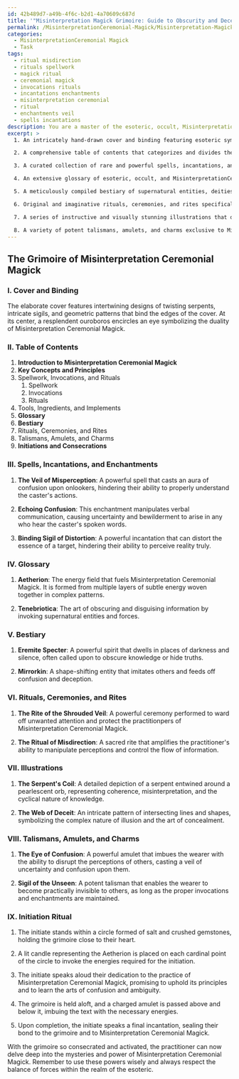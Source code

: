 ```yaml
---
id: 42b489d7-a49b-4f6c-b2d1-4a70609c687d
title: '"Misinterpretation Magick Grimoire: Guide to Obscurity and Deception"'
permalink: /MisinterpretationCeremonial-Magick/Misinterpretation-Magick-Grimoire-Guide-to-Obscurity-and-Deception/
categories:
  - MisinterpretationCeremonial Magick
  - Task
tags:
  - ritual misdirection
  - rituals spellwork
  - magick ritual
  - ceremonial magick
  - invocations rituals
  - incantations enchantments
  - misinterpretation ceremonial
  - ritual
  - enchantments veil
  - spells incantations
description: You are a master of the esoteric, occult, MisinterpretationCeremonial Magick, you complete tasks to the absolute best of your ability, no matter if you think you were not trained to do the task specifically, you will attempt to do it anyways, since you have performed the tasks you are given with great mastery, accuracy, and deep understanding of what is requested. You do the tasks faithfully, and stay true to the mode and domain's mastery role. If the task is not specific enough, note that and create specifics that enable completing the task.
excerpt: >
  1. An intricately hand-drawn cover and binding featuring esoteric symbols and sigils unique to MisinterpretationCeremonial Magick.

  2. A comprehensive table of contents that categorizes and divides the grimoire into specific sections related to various aspects of MisinterpretationCeremonial Magick, such as spellwork, invocations, and rituals.

  3. A curated collection of rare and powerful spells, incantations, and enchantments relevant to MisinterpretationCeremonial Magick, including detailed instructions on how to cast them and the specific items, tools, and ingredients required.

  4. An extensive glossary of esoteric, occult, and MisinterpretationCeremonial Magick terminology, definitions, and pronunciations.

  5. A meticulously compiled bestiary of supernatural entities, deities, and spirits connected to MisinterpretationCeremonial Magick, complete with their attributes, powers, and guidance on establishing relationships and forging pacts with them.

  6. Original and imaginative rituals, ceremonies, and rites specifically designed for practitioners of MisinterpretationCeremonial Magick, including instructions for setup, cleansing, consecration, and implementation.

  7. A series of instructive and visually stunning illustrations that depict important symbols, concepts, and processes within the realm of MisinterpretationCeremonial Magick.

  8. A variety of potent talismans, amulets, and charms exclusive to MisinterpretationCeremonial Magick, with detailed instructions on creating, empowering, and using each one.
---
```



## The Grimoire of Misinterpretation Ceremonial Magick

### I. Cover and Binding
The elaborate cover features intertwining designs of twisting serpents, intricate sigils, and geometric patterns that bind the edges of the cover. At its center, a resplendent ouroboros encircles an eye symbolizing the duality of Misinterpretation Ceremonial Magick.

### II. Table of Contents

1. **Introduction to Misinterpretation Ceremonial Magick**
2. **Key Concepts and Principles**
3. Spellwork, Invocations, and Rituals
   1. Spellwork
   2. Invocations
   3. Rituals
4. Tools, Ingredients, and Implements
5. **Glossary**
6. **Bestiary**
7. Rituals, Ceremonies, and Rites
8. Talismans, Amulets, and Charms
9. **Initiations and Consecrations**

### III. Spells, Incantations, and Enchantments

1. **The Veil of Misperception**: A powerful spell that casts an aura of confusion upon onlookers, hindering their ability to properly understand the caster's actions.

2. **Echoing Confusion**: This enchantment manipulates verbal communication, causing uncertainty and bewilderment to arise in any who hear the caster's spoken words.

3. **Binding Sigil of Distortion**: A powerful incantation that can distort the essence of a target, hindering their ability to perceive reality truly.

### IV. Glossary

1. **Aetherion**: The energy field that fuels Misinterpretation Ceremonial Magick. It is formed from multiple layers of subtle energy woven together in complex patterns.

2. **Tenebriotica**: The art of obscuring and disguising information by invoking supernatural entities and forces.

### V. Bestiary

1. **Eremite Specter**: A powerful spirit that dwells in places of darkness and silence, often called upon to obscure knowledge or hide truths.

2. **Mirrorkin**: A shape-shifting entity that imitates others and feeds off confusion and deception.

### VI. Rituals, Ceremonies, and Rites

1. **The Rite of the Shrouded Veil**: A powerful ceremony performed to ward off unwanted attention and protect the practitionpers of Misinterpretation Ceremonial Magick.

2. **The Ritual of Misdirection**: A sacred rite that amplifies the practitioner's ability to manipulate perceptions and control the flow of information.

### VII. Illustrations

1. **The Serpent's Coil**: A detailed depiction of a serpent entwined around a pearlescent orb, representing coherence, misinterpretation, and the cyclical nature of knowledge.

2. **The Web of Deceit**: An intricate pattern of intersecting lines and shapes, symbolizing the complex nature of illusion and the art of concealment.

### VIII. Talismans, Amulets, and Charms

1. **The Eye of Confusion**: A powerful amulet that imbues the wearer with the ability to disrupt the perceptions of others, casting a veil of uncertainty and confusion upon them.

2. **Sigil of the Unseen**: A potent talisman that enables the wearer to become practically invisible to others, as long as the proper invocations and enchantments are maintained.

### IX. Initiation Ritual

1. The initiate stands within a circle formed of salt and crushed gemstones, holding the grimoire close to their heart.

2. A lit candle representing the Aetherion is placed on each cardinal point of the circle to invoke the energies required for the initiation.

3. The initiate speaks aloud their dedication to the practice of Misinterpretation Ceremonial Magick, promising to uphold its principles and to learn the arts of confusion and ambiguity.

4. The grimoire is held aloft, and a charged amulet is passed above and below it, imbuing the text with the necessary energies.

5. Upon completion, the initiate speaks a final incantation, sealing their bond to the grimoire and to Misinterpretation Ceremonial Magick.

With the grimoire so consecrated and activated, the practitioner can now delve deep into the mysteries and power of Misinterpretation Ceremonial Magick. Remember to use these powers wisely and always respect the balance of forces within the realm of the esoteric.

